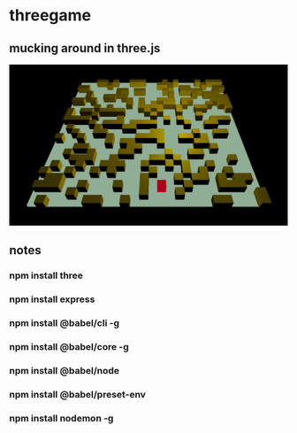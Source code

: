 # threegame
## mucking around in three.js

![alt text](https://github.com/technisculpt/threegame/blob/main/preview.JPG)

## notes

### npm install three
### npm install express
### npm install @babel/cli -g
### npm install @babel/core -g
### npm install @babel/node
### npm install @babel/preset-env
### npm install nodemon -g